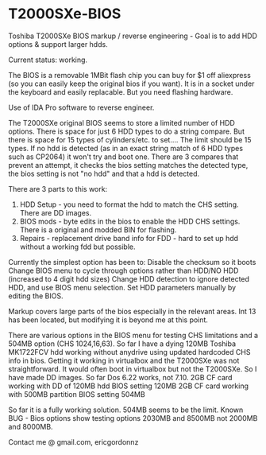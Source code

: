 # T2000SXe-BIOS
Toshiba T2000SXe BIOS markup / reverse engineering - Goal is to add HDD options & support larger hdds. 

Current status: working.

The BIOS is a removable 1MBit flash chip you can buy for $1 off aliexpress (so you can easily keep the original bios if you want). It is in a socket under the keyboard and easily replacable. But you need flashing hardware.

Use of IDA Pro software to reverse engineer.

The T2000SXe original BIOS seems to store a limited number of HDD options. There is space for just 6 HDD types to do a string compare. But there is space for 15 types of cylinders/etc. to set.... The limit should be 15 types. If no hdd is detected (as in an exact string match of 6 HDD types such as CP2064) it won't try and boot one. There are 3 compares that prevent an attempt, it checks the bios setting matches the detected type, the bios setting is not "no hdd" and that a hdd is detected.

There are 3 parts to this work:

1. HDD Setup - you need to format the hdd to match the CHS setting. There are DD images.
2. BIOS mods - byte edits in the bios to enable the HDD CHS settings. There is a original and modded BIN for flashing.
3. Repairs - replacement drive band info for FDD - hard to set up hdd without a working fdd but possible.

Currently the simplest option has been to:
Disable the checksum so it boots
Change BIOS menu to cycle through options rather than HDD/NO HDD (increased to 4 digit hdd sizes)
Change HDD detection to ignore detected HDD, and use BIOS menu selection.
Set HDD parameters manually by editing the BIOS.

Markup covers large parts of the bios especially in the relevant areas. Int 13 has been located, but modifying it is beyond me at this point.

There are various options in the BIOS menu for testing CHS limitations and a 504MB option (CHS 1024,16,63).
So far I have a dying 120MB Toshiba MK1722FCV hdd working without anydrive using updated hardcoded CHS info in bios.
Getting it working in virtualbox and the T2000SXe was not straightforward. It would often boot in virtualbox but not the T2000SXe. So I have made DD images.
So far Dos 6.22 works, not 7.10.
2GB CF card working with DD of 120MB hdd BIOS setting 120MB
2GB CF card working with 500MB partition BIOS setting 504MB

So far it is a fully working solution. 504MB seems to be the limit.
Known BUG - Bios options show testing options 2030MB and 8500MB not 2000MB and 8000MB.

Contact me @ gmail.com, ericgordonnz
